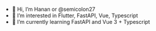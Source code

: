 - 👋 Hi, I’m Hanan or @semicolon27
- 👀 I’m interested in Flutter, FastAPI, Vue, Typescript
- 🌱 I’m currently learning FastAPI and Vue 3 + Typescript

<!---
semicolon27/semicolon27 is a ✨ special ✨ repository because its `README.md` (this file) appears on your GitHub profile.
You can click the Preview link to take a look at your changes.
--->

